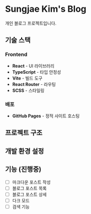 # Sungjae Kim's Blog

개인 블로그 프로젝트입니다.

## 기술 스택

### Frontend
- **React** - UI 라이브러리
- **TypeScript** - 타입 안정성
- **Vite** - 빌드 도구
- **React Router** - 라우팅
- **SCSS** - 스타일링

### 배포
- **GitHub Pages** - 정적 사이트 호스팅

## 프로젝트 구조

<!-- ```
src/
├── components/          # 재사용 가능한 컴포넌트
│   ├── layout/         # 레이아웃 관련 컴포넌트
│   ├── common/         # 공통 컴포넌트
│   └── blog/          # 블로그 전용 컴포넌트
├── pages/              # 페이지 컴포넌트
├── styles/             # 전역 스타일
├── content/            # 마크다운 포스트
├── hooks/              # 커스텀 훅
├── utils/              # 유틸리티 함수
└── types/              # 타입 정의
``` -->

## 개발 환경 설정

<!-- ```bash
# 의존성 설치
pnpm install

# 개발 서버 실행
pnpm dev

# 빌드
pnpm build

# 배포
pnpm deploy
``` -->

## 기능 (진행중)
- [ ] 마크다운 포스트 작성
- [ ] 블로그 포스트 목록
- [ ] 블로그 포스트 상세
- [ ] 다크 모드
- [ ] 검색 기능
